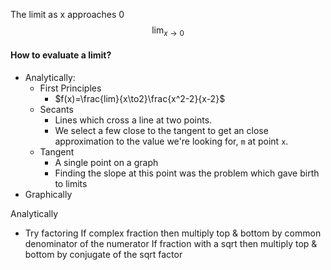The limit as x approaches 0
$$\lim_{x \to 0} $$
#### How to evaluate a limit?
- Analytically:
	- First Principles
		- $f(x)=\frac{lim}{x\to2}\frac{x^2-2}{x-2}$
	- Secants
		- Lines which cross a line at two points.
		- We select a few close to the tangent to get an close approximation to the value we're looking for, `m` at point `x`.
	- Tangent
		- A single point on a graph
		- Finding the slope at this point was the problem which gave birth to limits
- Graphically

Analytically
- Try factoring 
If complex fraction then multiply top & bottom by common denominator of the numerator
If fraction with a sqrt then multiply top & bottom by conjugate of the sqrt factor